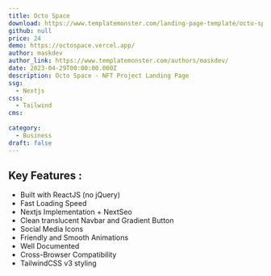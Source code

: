 ```yaml
---
title: Octo Space
download: https://www.templatemonster.com/landing-page-template/octo-space-react-nft-project-landing-page-nextjs-tailwindcss-235681.html
github: null
price: 24
demo: https://octospace.vercel.app/
author: maskdev
author_link: https://www.templatemonster.com/authors/maskdev/
date: 2023-04-29T00:00:00.000Z
description: Octo Space - NFT Project Landing Page
ssg:
  - Nextjs
css:
  - Tailwind
cms:
  
category:
  - Business
draft: false
---
```

## Key Features :

- Built with ReactJS (no jQuery)
- Fast Loading Speed
- Nextjs Implementation + NextSeo
- Clean translucent Navbar and Gradient Button
- Social Media Icons
- Friendly and Smooth Animations
- Well Documented
- Cross-Browser Compatibility
- TailwindCSS v3 styling